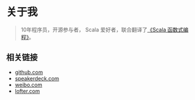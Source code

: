 # 关于我

> 10年程序员，开源参与者， Scala 爱好者，联合翻译了[《Scala 函数式编程》](https://www.amazon.cn/dp/B01DWKIT9I/)。



## 相关链接

* [github.com](https://github.com/zhongl)
* [speakerdeck.com](https://speakerdeck.com/zhongl)
* [weibo.com](https://weibo.com/cafusic)
* [lofter.com](http://cafusic.lofter.com/)

